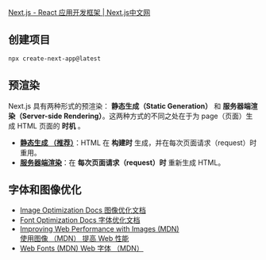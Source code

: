 
[Next.js - React 应用开发框架 | Next.js中文网](https://www.nextjs.cn/)

## 创建项目

```bash
npx create-next-app@latest
```

## 预渲染

Next.js 具有两种形式的预渲染： **静态生成（Static Generation）** 和 **服务器端渲染（Server-side Rendering）**。这两种方式的不同之处在于为 page（页面）生成 HTML 页面的 **时机** 。

- [**静态生成 （推荐）**](https://www.nextjs.cn/docs/basic-features/pages#static-generation-recommended)：HTML 在 **构建时** 生成，并在每次页面请求（request）时重用。
- [**服务器端渲染**](https://www.nextjs.cn/docs/basic-features/pages#server-side-rendering)：在 **每次页面请求（request）时** 重新生成 HTML。

## 字体和图像优化

- [Image Optimization Docs 图像优化文档](https://nextjs.org/docs/app/building-your-application/optimizing/images)
- [Font Optimization Docs 字体优化文档](https://nextjs.org/docs/app/building-your-application/optimizing/fonts)
- [Improving Web Performance with Images (MDN)  
    使用图像 （MDN） 提高 Web 性能](https://developer.mozilla.org/en-US/docs/Learn/Performance/Multimedia)
- [Web Fonts (MDN) Web 字体 （MDN）](https://developer.mozilla.org/en-US/docs/Learn/CSS/Styling_text/Web_fonts)
